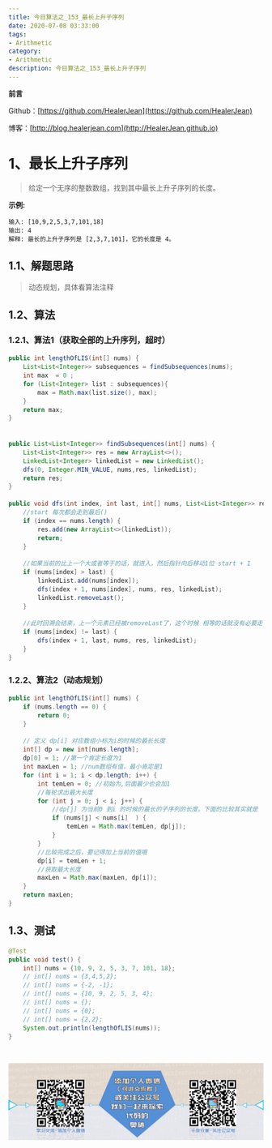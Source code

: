 ```yaml
---
title: 今日算法之_153_最长上升子序列
date: 2020-07-08 03:33:00
tags: 
- Arithmetic
category: 
- Arithmetic
description: 今日算法之_153_最长上升子序列
---
```


**前言**     

 Github：[https://github.com/HealerJean](https://github.com/HealerJean)         

 博客：[http://blog.healerjean.com](http://HealerJean.github.io)          



# 1、最长上升子序列
> 给定一个无序的整数数组，找到其中最长上升子序列的长度。
>

**示例:**

```
输入: [10,9,2,5,3,7,101,18]
输出: 4 
解释: 最长的上升子序列是 [2,3,7,101]，它的长度是 4。
```



## 1.1、解题思路 

>  动态规划，具体看算法注释



## 1.2、算法

### 1.2.1、算法1（获取全部的上升序列，超时）

```java
public int lengthOfLIS(int[] nums) {
    List<List<Integer>> subsequences = findSubsequences(nums);
    int max  = 0 ;
    for (List<Integer> list : subsequences){
        max = Math.max(list.size(), max);
    }
    return max;
}


public List<List<Integer>> findSubsequences(int[] nums) {
    List<List<Integer>> res = new ArrayList<>();
    LinkedList<Integer> linkedList = new LinkedList();
    dfs(0, Integer.MIN_VALUE, nums,res, linkedList);
    return res;
}

public void dfs(int index, int last, int[] nums, List<List<Integer>> res, LinkedList<Integer> linkedList) {
    //start 每次都会走到最后()
    if (index == nums.length) {
        res.add(new ArrayList<>(linkedList));
        return;
    }

    //如果当前的比上一个大或者等于的话，就进入，然后指针向后移动1位 start + 1
    if (nums[index] > last) {
        linkedList.add(nums[index]);
        dfs(index + 1, nums[index], nums, res, linkedList);
        linkedList.removeLast();
    }

    //此时回溯会结束，上一个元素已经被removeLast了，这个时候 相等的话就没有必要走了，因为这样会重复。如果不相等的话，则继续后面的遍历，相当于我们又从头开始一遍了
    if (nums[index] != last) {
        dfs(index + 1, last, nums, res, linkedList);
    }
}
```



### 1.2.2、算法2（动态规划）

```java
public int lengthOfLIS(int[] nums) {
    if (nums.length == 0) {
        return 0;
    }

    // 定义 dp[i] 对应数组小标为i的时候的最长长度
    int[] dp = new int[nums.length];
    dp[0] = 1; //第一个肯定长度为1
    int maxLen = 1; //num数组有值，最小肯定是1
    for (int i = 1; i < dp.length; i++) {
        int temLen = 0; //初始为,后面最少也会加1
        //每轮求出最大长度
        for (int j = 0; j < i; j++) {
            //dp[j] 为当前0 到i 的时候的最长的子序列的长度。下面的比较其实就是
            if (nums[j] < nums[i]  ) {
                temLen = Math.max(temLen, dp[j]);
            }
        }
        //比较完成之后，要记得加上当前的值哦
        dp[i] = temLen + 1;
        //获取最大长度
        maxLen = Math.max(maxLen, dp[i]);
    }
    return maxLen;
}

```




## 1.3、测试 

```java
@Test
public void test() {
    int[] nums = {10, 9, 2, 5, 3, 7, 101, 18};
    // int[] nums = {3,4,5,2};
    // int[] nums = {-2, -1};
    // int[] nums = {10, 9, 2, 5, 3, 4};
    // int[] nums = {};
    // int[] nums = {0};
    // int[] nums = {2,2};
    System.out.println(lengthOfLIS(nums));
}
```



​          

![ContactAuthor](https://raw.githubusercontent.com/HealerJean/HealerJean.github.io/master/assets/img/artical_bottom.jpg)



<link rel="stylesheet" href="https://unpkg.com/gitalk/dist/gitalk.css">

<script src="https://unpkg.com/gitalk@latest/dist/gitalk.min.js"></script> 
<div id="gitalk-container"></div>    
 <script type="text/javascript">
    var gitalk = new Gitalk({
		clientID: `1d164cd85549874d0e3a`,
		clientSecret: `527c3d223d1e6608953e835b547061037d140355`,
		repo: `HealerJean.github.io`,
		owner: 'HealerJean',
		admin: ['HealerJean'],
		id: 'xjEHJCDy7lK4QImp',
    });
    gitalk.render('gitalk-container');
</script> 



